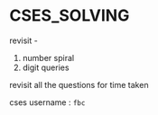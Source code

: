 # CSES_SOLVING

revisit -
1. number spiral
2. digit queries

revisit all the questions for time taken

cses username : `fbc`

